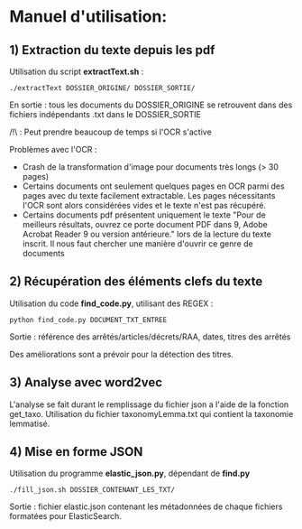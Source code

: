 # Manuel d'utilisation:

## 1) Extraction du texte depuis les pdf
Utilisation du script **extractText.sh** : 
```
./extractText DOSSIER_ORIGINE/ DOSSIER_SORTIE/
```
En sortie : tous les documents du DOSSIER_ORIGINE se retrouvent dans des fichiers indépendants .txt dans le DOSSIER_SORTIE

/!\ : Peut prendre beaucoup de temps si l'OCR s'active

Problèmes avec l'OCR : 
- Crash de la transformation d'image pour documents très longs (> 30 pages)
- Certains documents ont seulement quelques pages en OCR parmi des pages avec du texte facilement extractable. Les pages nécessitants l'OCR sont alors considérées vides et le texte n'est pas récupéré.
- Certains documents pdf présentent uniquement le texte "Pour de meilleurs résultats, ouvrez ce porte document PDF dans 9, Adobe Acrobat Reader 9 ou version antérieure." lors de la lecture du texte inscrit. Il nous faut chercher une manière d'ouvrir ce genre de documents

## 2) Récupération des éléments clefs du texte 
Utilisation du code  **find_code.py**, utilisant des REGEX : 
```
python find_code.py DOCUMENT_TXT_ENTREE
```
Sortie : référence des arrêtés/articles/décrets/RAA, dates, titres des arrêtés

Des améliorations sont a prévoir pour la détection des titres.


## 3) Analyse avec word2vec
L'analyse se fait durant le remplissage du fichier json a l'aide de la fonction get_taxo. 
Utilisation du fichier taxonomyLemma.txt qui contient la taxonomie lemmatisé. 


## 4) Mise en forme JSON
Utilisation du programme **elastic_json.py**, dépendant de **find.py**
```
./fill_json.sh DOSSIER_CONTENANT_LES_TXT/
```
Sortie : fichier elastic.json contenant les métadonnées de chaque fichiers formatées pour ElasticSearch.
